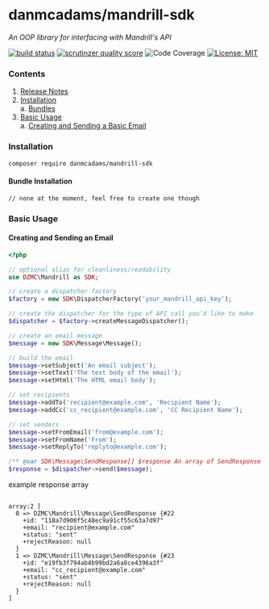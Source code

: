 # danmcadams/mandrill-sdk
_An OOP library for interfacing with Mandrill's API_

[![build status](https://scrutinizer-ci.com/g/danmcadams/mandrill-sdk/badges/build.png?b=master)](https://scrutinizer-ci.com/g/danmcadams/mandrill-sdk/)
[![scrutinzer quality score](https://scrutinizer-ci.com/g/danmcadams/mandrill-sdk/badges/quality-score.png?b=master)](https://scrutinizer-ci.com/g/danmcadams/mandrill-sdk/)
![Code Coverage](https://scrutinizer-ci.com/g/danmcadams/mandrill-sdk/badges/coverage.png?b=master)
[![License: MIT](https://img.shields.io/badge/License-MIT-yellow.svg)](https://opensource.org/licenses/MIT)

### Contents
1. [Release Notes](doc/release.md)
2. [Installation](#installation)  
    a. [Bundles](#bundle-installation)
2. [Basic Usage](#basic-usage)  
    a. [Creating and Sending a Basic Email](#basic-email)

### <a name="installation">Installation</a>

`composer require danmcadams/mandrill-sdk`

#### <a name="bundle-installation">Bundle Installation</a>
`// none at the moment, feel free to create one though`

### <a name="basic-usage">Basic Usage</a>

#### <a name="basic-email">Creating and Sending an Email</a>
```php
<?php

// optional alias for cleanliness/readability
use DZMC\Mandrill as SDK;

// create a dispatcher factory
$factory = new SDK\DispatcherFactory('your_mandrill_api_key');

// create the dispatcher for the type of API call you'd like to make
$dispatcher = $factory->createMessageDispatcher();

// create an email message
$message = new SDK\Message\Message();

// build the email
$message->setSubject('An email subject');
$message->setText('The text body of the email');
$message->setHtml('The HTML email body');

// set recipients
$message->addTo('recipient@example.com', 'Recipient Name');
$message->addCc('cc_recipient@example.com', 'CC Recipient Name');

// set senders
$message->setFromEmail('from@example.com');
$message->setFromName('From');
$message->setReplyTo('replyto@example.com');

/** @var SDK\Message\SendResponse[] $response An array of SendResponse objects */
$response = $dispatcher->send($message);

```

example response array
```

array:2 [
  0 => DZMC\Mandrill\Message\SendResponse {#22
    +id: "118a7d900f5c48ec9a91cf55c63a7d97"
    +email: "recipient@example.com"
    +status: "sent"
    +rejectReason: null
  }
  1 => DZMC\Mandrill\Message\SendResponse {#23
    +id: "e19fb3f794ab4b99bd2a6a8ce4396a3f"
    +email: "cc_recipient@example.com"
    +status: "sent"
    +rejectReason: null
  }
]
````

